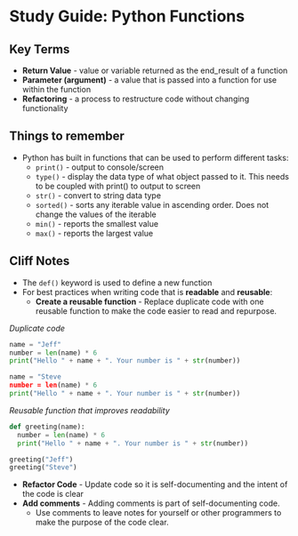 # Study Guide: Python Functions

## Key Terms
- **Return Value** - value or variable returned as the end_result of a function
- **Parameter (argument)** - a value that is passed into a function for use within the function
- **Refactoring** - a process to restructure code without changing functionality

## Things to remember
- Python has built in functions that can be used to perform different tasks:
  - `print()` - output to console/screen
  - `type()` - display the data type of what object passed to it. This needs to be coupled with print() to output to screen
  - `str()` - convert to string data type
  - `sorted()` - sorts any iterable value in ascending order. Does not change the values of the iterable
  - `min()` - reports the smallest value
  - `max()` - reports the largest value


## Cliff Notes
- The `def()` keyword is used to define a new function
- For best practices when writing code that is **readable** and **reusable**:
  - **Create a reusable function** - Replace duplicate code with one reusable function to make the code easier to read and repurpose.

_Duplicate code_
```python
name = "Jeff"
number = len(name) * 6
print("Hello " + name + ". Your number is " + str(number))

name = "Steve
number = len(name) * 6
print("Hello " + name + ". Your number is " + str(number))
```

_Reusable function that improves readability_
```python
def greeting(name):
  number = len(name) * 6
  print("Hello " + name + ". Your number is " + str(number))

greeting("Jeff")
greeting("Steve")
```
  - **Refactor Code** - Update code so it is self-documenting and the intent of the code is clear
  - **Add comments** - Adding comments is part of self-documenting code.
    - Use comments to leave notes for yourself or other programmers to make the purpose of the code clear. 
